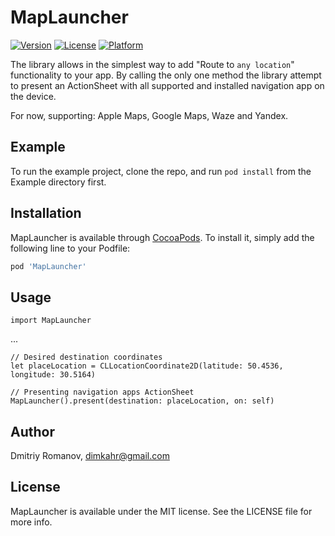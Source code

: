 # MapLauncher

[![Version](https://img.shields.io/cocoapods/v/MapLauncher.svg?style=flat)](https://cocoapods.org/pods/MapLauncher)
[![License](https://img.shields.io/cocoapods/l/MapLauncher.svg?style=flat)](https://cocoapods.org/pods/MapLauncher)
[![Platform](https://img.shields.io/cocoapods/p/MapLauncher.svg?style=flat)](https://cocoapods.org/pods/MapLauncher)

The library allows in the simplest way to add "Route to `any location`" functionality to your app. By calling the only one method the library attempt to present an ActionSheet with all supported and installed navigation app on the device.

For now, supporting: Apple Maps, Google Maps, Waze and Yandex.


## Example

To run the example project, clone the repo, and run `pod install` from the Example directory first.


## Installation

MapLauncher is available through [CocoaPods](https://cocoapods.org). To install
it, simply add the following line to your Podfile:

```ruby
pod 'MapLauncher'
```

## Usage 

`import MapLauncher`

...
```
// Desired destination coordinates
let placeLocation = CLLocationCoordinate2D(latitude: 50.4536, longitude: 30.5164)

// Presenting navigation apps ActionSheet
MapLauncher().present(destination: placeLocation, on: self)
```


## Author

Dmitriy Romanov, dimkahr@gmail.com

## License

MapLauncher is available under the MIT license. See the LICENSE file for more info.
